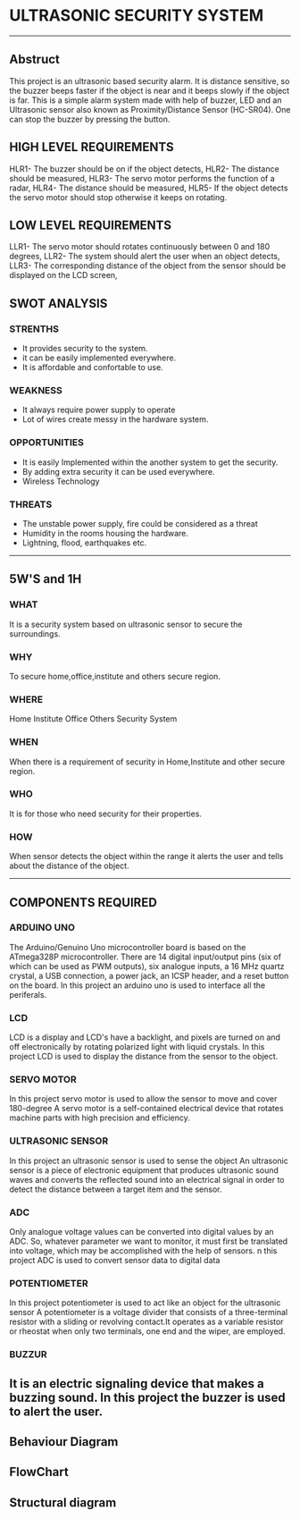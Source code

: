 # ULTRASONIC SECURITY SYSTEM
---
## Abstruct
This project is an ultrasonic based security alarm. It is distance sensitive, so the buzzer beeps faster if the object is near and it beeps slowly if the object is far. This is a simple alarm system made with help of buzzer, LED and an Ultrasonic sensor also known as Proximity/Distance Sensor (HC-SR04). One can stop the buzzer by pressing the button.

## HIGH LEVEL REQUIREMENTS
HLR1- The buzzer should be on if the object detects, HLR2- The distance should be measured, HLR3- The servo motor performs the function of a radar, HLR4- The distance should be measured, HLR5- If the object detects the servo motor should stop otherwise it keeps on rotating.

## LOW LEVEL REQUIREMENTS
LLR1- The servo motor should rotates continuously between 0 and 180 degrees, LLR2- The system should alert the user when an object detects, LLR3- The corresponding distance of the object from the sensor should be displayed on the LCD screen,

## SWOT ANALYSIS

### STRENTHS
* It provides security to the system.
* it can be easily implemented everywhere.
* It is affordable and confortable to use.

### WEAKNESS
* It always require power supply to operate
* Lot of wires create messy in the hardware system.

### OPPORTUNITIES
* It is easily Implemented within the another system to get the security.
* By adding extra security it can be used everywhere.
* Wireless Technology

### THREATS
* The unstable power supply, fire could be considered as a threat
* Humidity in the rooms housing the hardware.
* Lightning, flood, earthquakes etc.
---
## 5W'S and 1H

### WHAT
It is a security system based on ultrasonic sensor to secure the surroundings.

### WHY
To secure home,office,institute and others secure region.

### WHERE
Home
Institute
Office
Others Security System

### WHEN
When there is a requirement of security in Home,Institute and other secure region.

### WHO
It is for those who need security for their properties.

### HOW
When sensor detects the object within the range it alerts the user and tells about the distance of the object.

---
## COMPONENTS REQUIRED

### ARDUINO UNO
The Arduino/Genuino Uno microcontroller board is based on the ATmega328P microcontroller. There are 14 digital input/output pins (six of which can be used as PWM outputs), six analogue inputs, a 16 MHz quartz crystal, a USB connection, a power jack, an ICSP header, and a reset button on the board.
In this project an arduino uno is used to interface all the periferals.
### LCD
LCD is a display and LCD's have a backlight, and pixels are turned on and off electronically by rotating polarized light with liquid crystals.
In this project LCD is used to display the distance from the sensor to the object.
### SERVO MOTOR
In this project servo motor is used to allow the sensor to move and cover 180-degree
A servo motor is a self-contained electrical device that rotates machine parts with high precision and efficiency.
### ULTRASONIC SENSOR
In this project an ultrasonic sensor is used to sense the object
An ultrasonic sensor is a piece of electronic equipment that produces ultrasonic sound waves and converts the reflected sound into an electrical signal in order to detect the distance between a target item and the sensor.
### ADC
Only analogue voltage values can be converted into digital values by an ADC. So, whatever parameter we want to monitor, it must first be translated into voltage, which may be accomplished with the help of sensors.
n this project ADC is used to convert sensor data to digital data
### POTENTIOMETER
In this project potentiometer is used to act like an object for the ultrasonic sensor
A potentiometer is a voltage divider that consists of a three-terminal resistor with a sliding or revolving contact.It operates as a variable resistor or rheostat when only two terminals, one end and the wiper, are employed.
### BUZZUR
It is an electric signaling device that makes a buzzing sound.
In this project the buzzer is used to alert the user.
---
## Behaviour Diagram


## FlowChart

## Structural diagram
